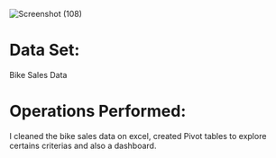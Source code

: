 ![Screenshot (108)](https://github.com/OfemiAdeniyi/Bike-Sales-Data-Cleaning-and-Exploration-With-Excel/assets/160871523/4f82792a-34a7-41b5-b38f-8de8f887a7b4)

# Data Set:
Bike Sales Data
# Operations Performed:
I cleaned the bike sales data on excel, created Pivot tables to explore certains criterias and also a dashboard.
